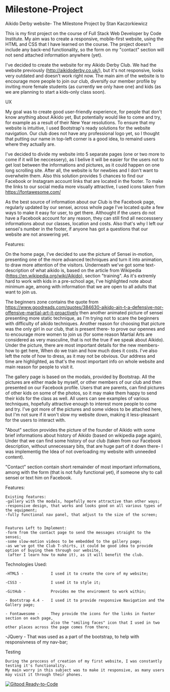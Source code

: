 # Milestone-Project
Aikido Derby website- The Milestone Project by Stan Kaczorkiewicz

This is my first project on the course of Full Stack Web Developer by Code Institute. 
My aim was to create a responsive, mobile-first website, using the HTML and CSS that I have learned on the course.
The project doesn't include any back-end functionality, 
so the form on my "contact" section will not send attached information anywhere (yet).


I've decided to create the website for my Aikido Derby Club. 
We had the website previously (http://aikidoderby.co.uk/), but it's not responsive, 
looks very outdated and doesn't work right now. 
The main aim of the website is to encourage more people to join our club,
diversify our member profile by inviting more female students (as currently we only have one) 
and kids (as we are planning to start a kids-only class soon).


UX

My goal was to create good user-friendly experience, for people that don't know anything about Aikido yet,
But potentially would like to come and try, for example as a result of their New Year resolutions.
To ensure that my website is intuitive, I used Bootstrap's ready solutions for the website navigation.
Our club does not have any professional logo yet, so I thought that putting our name in top-left corner is a good idea, 
to remaind users where they actually are.

I've decided to divide my website into 5 separate pages (one or two more to come if it will be neccessery),
as I belive it will be easier for the users not to get lost between the informations and pictures,
as it could happen on one long scrolling site. After all, the website is for newbies and I don't want to overwhelm them.
Also this solution provides 5 chances to find our Facebook or Instagram account links that are located in the footer.
To make the links to our social media more visually attractive, I used icons taken from https://fontawesome.com/ 

As the best source of information about our Club is the Facebook page, regularly updated by our sensei,
across whole page I've located quite a few ways to make it easy for user, to get there.
Althought if the users do not have a Facebook account for any reason, 
they can still find all neccesssery informations about our classes, location and costs.
Also that's why I left our sensei's number in the footer,
if anyone has got a questions that our website are not answering yet.


Features:

On the home page, I've decided to use the picture of Sensei in-motion, 
presenting one of the more advanced techniques 
and turn it into animation, to draw more attention of the visitors.
Underneath we've got some text-description of what aikido is, 
based on the article from Wikipedia (https://en.wikipedia.org/wiki/Aikido), section "training".
As it's extremly hard to work with kids in a pre-school age, I've highlighted note about minimum age,
among with information that we are open to all adults that want to join us.

The beginners zone contains the quote from https://www.goodreads.com/quotes/384630-aikido-ain-t-a-defensive-nor-offensive-martial-art-it-proactively
then another animated picture of sensei presenting more static technique, 
as I'm trying not to scare the beginners with difficulty of aikido techniques.
Another reason for choosing that picture was the only girl in our club, that is present there- 
to prove our opennes and to encourage more women to join us 
(for some reason Martial Arts are considered as very masculine, that is not the true if we speak about Aikido).
Under the picture, there are most important details for the new members- how to get here,
When do we train and how much does it costs.
I've also left the note of how to dress, as it may not be obvious.
Our address and time are highlighted, 
as that's the most important info on whole website and main reason for people to visit it.

The gallery page is based on the modals, provided by Bootstrap. 
All the pictures are either made by myself, or other members of our club and then presented on our Facebook profile.
Users that are parents, can find pictures of other kids on some of the photos, 
so it may make them happy to send their kids for the class as well.
All users can see examples of various techniques, 
hopefully attractive enough to interest more people to come and try.
I've got more of the pictures and some videos to be attached here, but I'm not sure if it won't slow my website down,
making it less-pleasant for the users to interact with.


"About" section provides the picture of the founder of Aikido with some brief informations about history of Aikido 
(based on wikipedia page again),
Under that we can find some history of our club (taken from our Facebook description, 
without unnecessary bits, that are huge part of it down there- 
I was implementig the Idea of not overloading my website with unneeded content).

"Contact" section contain short remainder of most important informations, among with the form 
(that is not fully functional yet), if someone shy to call sensei or text him on Facebook.


Features:

    Existing features:
    -gallery with the modals, hopefully more attractive than other ways;
    -responsive design, that works and looks good on all various types of the equipment;
    -fully functional nav panel, that adjust to the size of the screen;


    Features Left to Implement:
    -form from the contact page to send the messages straight to the sensei;
    -some slow-motion videos to be embedded to the gallery page;
    -as we've got the Club T-shirts, it could be good idea to provide option of buying them through our website,
     (after I learn how to make it), as it will benefit the club.


Technologies Used:

    -HTML5 -            I used it to create the core of my website;

    -CSS3 -             I used it to style it;

    -GitHub -           Provides me the enviroment to work within;

    - Bootstrap 4.4 -   I used it to provide responsive Navigation and the Gallery page;

    - Fontawesome -     They provide the icons for the links in footer section on each page, 
                        also the "smiling faces" icon that I used in two other places across the page comes from there;

   -JQuery -            That was used as a part of the bootstrap, to help with responsivness of my nav-bar;


Testing

    During the proccess of creation of my first website, I was constantly testing it's functionality.
    My main worry in this subject was to make it responsive, as many users may visit it through their phones.
    
[![Gitpod Ready-to-Code](https://img.shields.io/badge/Gitpod-Ready--to--Code-blue?logo=gitpod)](https://gitpod.io/#https://github.com/MrColorado35/milestone-project) 






